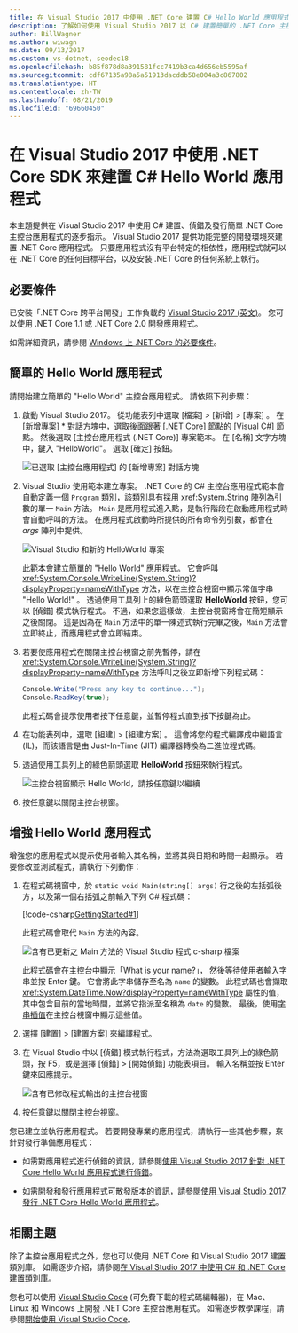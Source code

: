 ```yaml
---
title: 在 Visual Studio 2017 中使用 .NET Core 建置 C# Hello World 應用程式
description: 了解如何使用 Visual Studio 2017 以 C# 建置簡單的 .NET Core 主控台應用程式。
author: BillWagner
ms.author: wiwagn
ms.date: 09/13/2017
ms.custom: vs-dotnet, seodec18
ms.openlocfilehash: b85f878d8a391581fcc7419b3ca4d656eb5595af
ms.sourcegitcommit: cdf67135a98a5a51913dacddb58e004a3c867802
ms.translationtype: HT
ms.contentlocale: zh-TW
ms.lasthandoff: 08/21/2019
ms.locfileid: "69660450"
---
```

# <a name="build-a-c-hello-world-application-with-the-net-core-sdk-in-visual-studio-2017"></a>在 Visual Studio 2017 中使用 .NET Core SDK 來建置 C# Hello World 應用程式

本主題提供在 Visual Studio 2017 中使用 C# 建置、偵錯及發行簡單 .NET Core 主控台應用程式的逐步指示。 Visual Studio 2017 提供功能完整的開發環境來建置 .NET Core 應用程式。 只要應用程式沒有平台特定的相依性，應用程式就可以在 .NET Core 的任何目標平台，以及安裝 .NET Core 的任何系統上執行。

## <a name="prerequisites"></a>必要條件

已安裝「.NET Core 跨平台開發」工作負載的 [Visual Studio 2017 (英文)](https://aka.ms/vsdownload?utm_source=mscom&utm_campaign=msdocs)。 您可以使用 .NET Core 1.1 或 .NET Core 2.0 開發應用程式。

如需詳細資訊，請參閱 [Windows 上 .NET Core 的必要條件](../windows-prerequisites.md)。

## <a name="a-simple-hello-world-application"></a>簡單的 Hello World 應用程式

請開始建立簡單的 "Hello World" 主控台應用程式。 請依照下列步驟：

1. 啟動 Visual Studio 2017。 從功能表列中選取 [檔案]   >  [新增]   >  [專案]  。 在 [新增專案]  * 對話方塊中，選取後面跟著 [.NET Core]  節點的 [Visual C#]  節點。 然後選取 [主控台應用程式 (.NET Core)]  專案範本。 在 [名稱]  文字方塊中，鍵入 "HelloWorld"。 選取 [確定]  按鈕。

   ![已選取 [主控台應用程式] 的 [新增專案] 對話方塊](./media/with-visual-studio/visual-studio-new-project.png)

1. Visual Studio 使用範本建立專案。 .NET Core 的 C# 主控台應用程式範本會自動定義一個 `Program` 類別，該類別具有採用 <xref:System.String> 陣列為引數的單一 `Main` 方法。 `Main` 是應用程式進入點，是執行階段在啟動應用程式時會自動呼叫的方法。 在應用程式啟動時所提供的所有命令列引數，都會在 *args* 陣列中提供。

   ![Visual Studio 和新的 HelloWorld 專案](./media/with-visual-studio/visual-studio-main-window.png)

   此範本會建立簡單的 "Hello World" 應用程式。 它會呼叫 <xref:System.Console.WriteLine(System.String)?displayProperty=nameWithType> 方法，以在主控台視窗中顯示常值字串 "Hello World!" 。 透過使用工具列上的綠色箭頭選取 **HelloWorld** 按鈕，您可以 [偵錯] 模式執行程式。 不過，如果您這樣做，主控台視窗將會在簡短顯示之後關閉。 這是因為在 `Main` 方法中的單一陳述式執行完畢之後，`Main` 方法會立即終止，而應用程式會立即結束。

1. 若要使應用程式在關閉主控台視窗之前先暫停，請在 <xref:System.Console.WriteLine(System.String)?displayProperty=nameWithType> 方法呼叫之後立即新增下列程式碼：

   ```csharp
   Console.Write("Press any key to continue...");
   Console.ReadKey(true);
   ```

   此程式碼會提示使用者按下任意鍵，並暫停程式直到按下按鍵為止。

1. 在功能表列中，選取 [組建]   >  [組建方案]  。 這會將您的程式編譯成中繼語言 (IL)，而該語言是由 Just-In-Time (JIT) 編譯器轉換為二進位程式碼。

1. 透過使用工具列上的綠色箭頭選取 **HelloWorld** 按鈕來執行程式。

   ![主控台視窗顯示 Hello World，請按任意鍵以繼續](./media/with-visual-studio/hello-world-console.png)

1. 按任意鍵以關閉主控台視窗。

## <a name="enhancing-the-hello-world-application"></a>增強 Hello World 應用程式

增強您的應用程式以提示使用者輸入其名稱，並將其與日期和時間一起顯示。 若要修改並測試程式，請執行下列動作︰

1. 在程式碼視窗中，於 `static void Main(string[] args)` 行之後的左括弧後方，以及第一個右括弧之前輸入下列 C# 程式碼：

   [!code-csharp[GettingStarted#1](../../../samples/snippets/csharp/getting_started/with_visual_studio/helloworld.cs#1)]

   此程式碼會取代 `Main` 方法的內容。

   ![含有已更新之 Main 方法的 Visual Studio 程式 c-sharp 檔案](./media/with-visual-studio/visual-csharp-code-window.png)

   此程式碼會在主控台中顯示「What is your name?」， 然後等待使用者輸入字串並按 Enter 鍵。 它會將此字串儲存至名為 `name` 的變數。 此程式碼也會擷取 <xref:System.DateTime.Now?displayProperty=nameWithType> 屬性的值，其中包含目前的當地時間，並將它指派至名稱為 `date` 的變數。 最後，使用[字串插值](../../csharp/language-reference/tokens/interpolated.md)在主控台視窗中顯示這些值。

1. 選擇 [建置]   >  [建置方案]  來編譯程式。

1. 在 Visual Studio 中以 [偵錯] 模式執行程式，方法為選取工具列上的綠色箭頭，按 F5，或是選擇 [偵錯]   >  [開始偵錯]  功能表項目。 輸入名稱並按 Enter 鍵來回應提示。

   ![含有已修改程式輸出的主控台視窗](./media/with-visual-studio/hello-world-update.png)

1. 按任意鍵以關閉主控台視窗。

您已建立並執行應用程式。 若要開發專業的應用程式，請執行一些其他步驟，來針對發行準備應用程式：

- 如需對應用程式進行偵錯的資訊，請參閱[使用 Visual Studio 2017 針對 .NET Core Hello World 應用程式進行偵錯](debugging-with-visual-studio.md)。

- 如需開發和發行應用程式可散發版本的資訊，請參閱[使用 Visual Studio 2017 發行 .NET Core Hello World 應用程式](publishing-with-visual-studio.md)。

## <a name="related-topics"></a>相關主題

除了主控台應用程式之外，您也可以使用 .NET Core 和 Visual Studio 2017 建置類別庫。 如需逐步介紹，請參閱[在 Visual Studio 2017 中使用 C# 和 .NET Core 建置類別庫](library-with-visual-studio.md)。

您也可以使用 [Visual Studio Code](https://code.visualstudio.com/) (可免費下載的程式碼編輯器)，在 Mac、Linux 和 Windows 上開發 .NET Core 主控台應用程式。 如需逐步教學課程，請參閱[開始使用 Visual Studio Code](with-visual-studio-code.md)。
